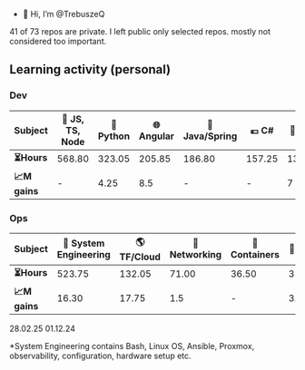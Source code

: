 - 👋 Hi, I’m @TrebuszeQ

41 of 73 repos are private. I left public only selected repos. mostly not considered too important.

<h2>Learning activity (personal)</h2>
<h3>Dev</h3>
<table class="darkTable">
<thead>
  <tr>
    <th>Subject</th>
    <th>🌱 JS, TS, Node</th>
    <th>🐍 Python</th>
    <th>🌐 Angular</th>
    <th>🌋 Java/Spring</th>
    <th>💶 C#</th>
    <th>📓 SQL</th>
    <th>❄️ C++</th>
    <th>🌐 React</th>
    <th>🐹 Go</th>
    <th>🏗️ Architecture</th>
    <th>:aerial_tramway: Data Engineering</th>
    <th>:carousel_horse: CI/CD</th>
  </tr>
</thead>
<tbody>
  <tr>
    <td><strong>⏳Hours</strong></td>
    <td>568.80</td>
    <td>323.05</td>
    <td>205.85</td>
    <td>186.80</td>
    <td>157.25</td>
    <td>134.20</td>
    <td>40.55</td>
    <td>25.70</td>
    <td>24.65</td>
    <td>12.50</td>
    <td>5.75</td>
    <td>2.75</td>
  </tr>
  <tr>
    <td><strong>📈M gains</strong></td>
    <td>-</td>
    <td>4.25</td>
    <td>8.5</td>
    <td>-</td>
    <td>-</td>
    <td>7</td>
    <td>-</td>
    <td>-</td>
    <td>-</td>
    <td>-</td>
    <td>5.75</td>
    <td>2.75</td>
  </tr>
</tbody>
</table>
<h3>Ops</h3>
<table class="darkTable">
<thead>
  <tr>
    <th>Subject</th>
    <th>🐧 System Engineering</th>
    <th>🌎 TF/Cloud</th>
    <th>🌉 Networking</th>
    <th>🐋 Containers</th>
    <th>🚓 Sec</th>
    <th>🔒 Db</th>
</thead>
<tbody>
  <tr>
    <td><strong>⏳Hours </strong></td>
    <td>523.75</td>
    <td>132.05</td>
    <td>71.00</td>
    <td>36.50</td>
    <td>31.25</td>
    <td>15.50</td>
  </tr>
  <tr>
    <td><strong>📈M gains </strong></td>
    <td>16.30</td>
    <td>17.75</td>
    <td>1.5</td>
    <td>-</td>
    <td>3.5</td>
    <td>-</td>
  </tr>
</tbody>
</table>
28.02.25
01.12.24

*System Engineering contains Bash, Linux OS, Ansible, Proxmox, observability, configuration, hardware setup etc.
<!---
TrebuszeQ/TrebuszeQ is a ✨ special ✨ repository because its `README.md` (this file) appears on your GitHub profile.
You can click the Preview link to take a look at your changes.
- 💞️ I’m looking to collaborate on ...
- 📫 How to reach me ...
--->

